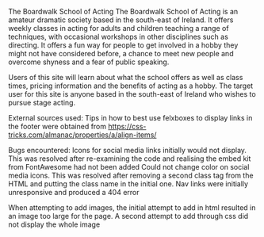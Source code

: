 The Boardwalk School of Acting
The Boardwalk School of Acting is an amateur dramatic society based in the south-east of Ireland. It offers weekly classes in acting for adults and children teaching a range of techniques, with occasional workshops in other disciplines such as directing. It offers a fun way for people to get involved in a hobby they might not have considered before, a chance to meet new people and overcome shyness and a fear of public speaking.

Users of this site will learn about what the school offers as well as class times, pricing information and the benefits of acting as a hobby. The target user for this site is anyone based in the south-east of Ireland who wishes to pursue stage acting.

External sources used:
Tips in how to best use felxboxes to display links in the footer were obtained from https://css-tricks.com/almanac/properties/a/align-items/

Bugs encountered:
Icons for social media links initially would not display. This was resolved after re-examining the code and realising the embed kit from FontAwesome had not been added
Could not change color on social media icons. This was resolved after removing a second class tag from the HTML and putting the class name in the initial one.
Nav links were initially unresponsive and produced a 404 error

When attempting to add images, the initial attempt to add in html resulted in an image too large for the page. A second attempt to add through css did not display the whole image